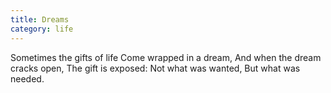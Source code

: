 ```yaml
---
title: Dreams
category: life
---
```


Sometimes the gifts of life
Come wrapped in a dream,
And when the dream cracks open,
The gift is exposed:
Not what was wanted,
But what was needed.
